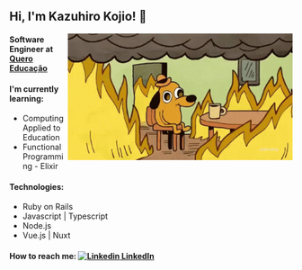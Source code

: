 ## Hi, I'm Kazuhiro Kojio! 👋

<img width="400" align='right' src="https://github.com/kazuhirodk/kazuhirodk/blob/master/fine.gif">

#### Software Engineer at [Quero Educação](https://sobre.quero.com/)
#### I'm currently learning:
  - Computing Applied to Education
  - Functional Programming - Elixir
#### Technologies:
  - Ruby on Rails
  - Javascript | Typescript
  - Node.js
  - Vue.js | Nuxt
#### How to reach me: [![Linkedin](https://i.stack.imgur.com/gVE0j.png) LinkedIn](https://www.linkedin.com/in/kazuhiro-kojio-0b7a13103/)
